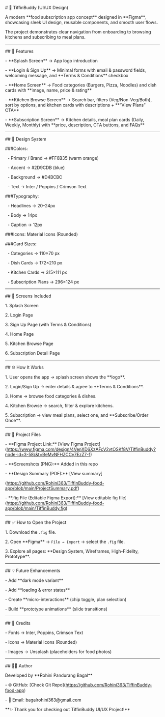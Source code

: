 \# 🍴 TiffinBuddy (UI/UX Design)



A modern \*\*food subscription app concept\*\* designed in \*\*Figma\*\*, showcasing sleek UI design, reusable components, and smooth user flows.  

The project demonstrates clear navigation from onboarding to browsing kitchens and subscribing to meal plans.



---



\## 🚀 Features



\- \*\*Splash Screen\*\* → App logo introduction  

\- \*\*Login \& Sign Up\*\* → Minimal forms with email \& password fields, welcoming message, and \*\*Terms \& Conditions\*\* checkbox  

\- \*\*Home Screen\*\* → Food categories (Burgers, Pizza, Noodles) and dish cards with \*\*image, name, price \& rating\*\*  

\- \*\*Kitchen Browse Screen\*\* → Search bar, filters (Veg/Non-Veg/Both), sort by options, and kitchen cards with descriptions + \*\*“View Plans” CTA\*\*  

\- \*\*Subscription Screen\*\* → Kitchen details, meal plan cards (Daily, Weekly, Monthly) with \*\*price, description, CTA buttons, and FAQs\*\*  



---



\## 🎨 Design System



\###Colors:  

&nbsp; - Primary / Brand → #FF6B35 (warm orange)  

&nbsp; - Accent → #2D9CDB (blue)  

&nbsp; - Background → #D4BCBC  

&nbsp; - Text → Inter / Poppins / Crimson Text  



\###Typography:  

&nbsp; - Headlines → 20–24px  

&nbsp; - Body → 14px  

&nbsp; - Caption → 12px  



\###Icons: Material Icons (Rounded)  



\###Card Sizes:  

&nbsp; - Categories → 110×70 px  

&nbsp; - Dish Cards → 172×210 px  

&nbsp; - Kitchen Cards → 315×111 px  

&nbsp; - Subscription Plans → 296×124 px  



---



\## 📱 Screens Included



1\. Splash Screen  

2\. Login Page  

3\. Sign Up Page (with Terms \& Conditions)  

4\. Home Page  

5\. Kitchen Browse Page  

6\. Subscription Detail Page  



---



\## 🌐 How It Works



1\. User opens the app → splash screen shows the \*\*logo\*\*.  

2\. Login/Sign Up → enter details \& agree to \*\*Terms \& Conditions\*\*.  

3\. Home → browse food categories \& dishes.  

4\. Kitchen Browse → search, filter \& explore kitchens.  

5\. Subscription → view meal plans, select one, and \*\*Subscribe/Order Once\*\*.  



---



\## 📂 Project Files



\- \*\*Figma Project Link:\*\* \[View Figma Project](https://www.figma.com/design/4VenXD6XzAFcV2vtOSKf8V/TiffinBuddy?node-id=3-58\&t=BeMvNFHZCCy7EzZ7-1)  

\- \*\*Screenshots (PNG):\*\* Added in this repo  

\- \*\*Design Summary (PDF):\*\* \[View summary]

(https://github.com/Rohini363/TiffinBuddy-food-app/blob/main/ProjectSummary.pdf)

\- \*\*.fig File (Editable Figma Export):\*\* \[View editable fig file](https://github.com/Rohini363/TiffinBuddy-food-app/blob/main/TiffinBuddy.fig)  



---



\## ✅ How to Open the Project



1\. Download the `.fig` file.  

2\. Open \*\*Figma\*\* → `File → Import` → select the `.fig` file.  

3\. Explore all pages: \*\*Design System, Wireframes, High-Fidelity, Prototype\*\*.  



---



\## 💡 Future Enhancements



\- Add \*\*dark mode variant\*\*  

\- Add \*\*loading \& error states\*\*  

\- Create \*\*micro-interactions\*\* (chip toggle, plan selection)  

\- Build \*\*prototype animations\*\* (slide transitions)  



---



\## 🙌 Credits



\- Fonts → Inter, Poppins, Crimson Text  

\- Icons → Material Icons (Rounded)  

\- Images → Unsplash (placeholders for food photos)  



---



\## 👩‍💻 Author



Developed by \*\*Rohini Pandurang Bagal\*\*  

\- 🌐 GitHub: \[Check Git Repo](https://github.com/Rohini363/TiffinBuddy-food-app)  

\- 📧 Email: bagalrohini363@gmail.com  



\*\*✨ Thank you for checking out TiffinBuddy UI/UX Project!\*\*




